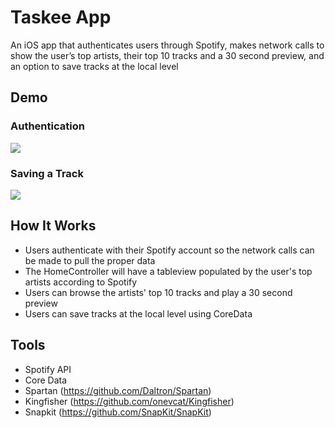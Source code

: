 # Taskee App
An iOS app that authenticates users through Spotify, makes network calls to show the user’s top artists, their top 10 tracks and a 30 second preview, and an option to save tracks at the local level
## Demo
### Authentication
![](static/authenticate.gif)
### Saving a Track
![](static/addsong.gif)
## How It Works
* Users authenticate with their Spotify account so the network calls can be made to pull the proper data
* The HomeController will have a tableview populated by the user's top artists according to Spotify
* Users can browse the artists' top 10 tracks and play a 30 second preview
* Users can save tracks at the local level using CoreData
## Tools
* Spotify API
* Core Data
* Spartan (https://github.com/Daltron/Spartan)
* Kingfisher (https://github.com/onevcat/Kingfisher)
* Snapkit (https://github.com/SnapKit/SnapKit)
